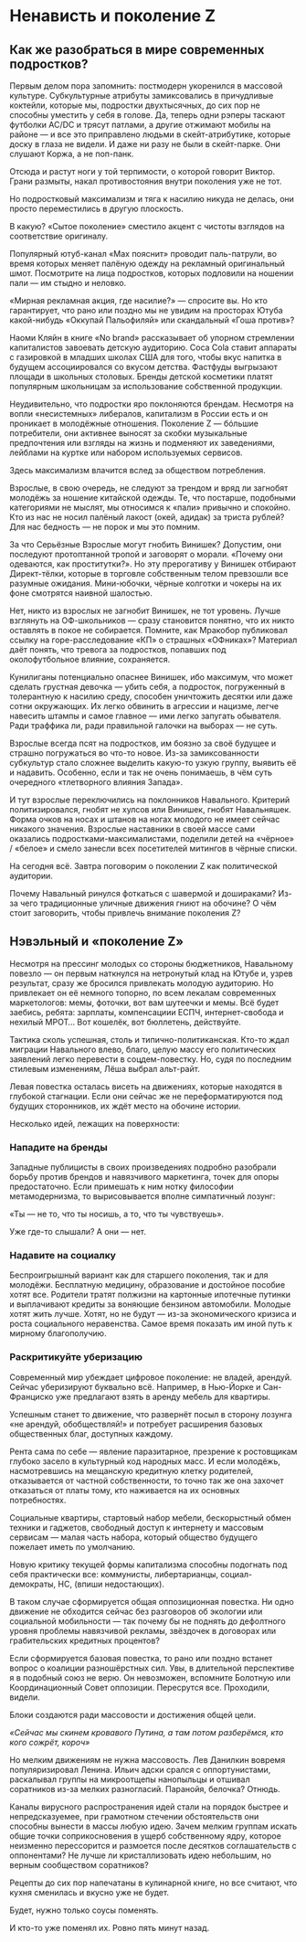 
# Ненависть и поколение Z

## Как же разобраться в мире современных подростков?

Первым делом пора запомнить: постмодерн укоренился в массовой культуре. Субкультурные атрибуты замиксовались в причудливые коктейли, которые мы, подростки двухтысячных, до сих пор не способны уместить у себя в голове. Да, теперь одни рэперы таскают футболки AC/DC и трясут патлами, а другие отжимают мобилы на районе — и все это приправлено людьми в скейт-атрибутике, которые доску в глаза не видели. И даже ни разу не были в скейт-парке. Они слушают Коржа, а не поп-панк. 

Отсюда и растут ноги у той терпимости, о которой говорит Виктор. Грани размыты, накал противостояния внутри поколения уже не тот.

Но подростковый максимализм и тяга к насилию никуда не делась, они просто переместились в другую плоскость.

В какую? «Сытое поколение» сместило акцент с чистоты взглядов на соответствие оригиналу. 

Популярный ютуб-канал «Max пояснит» проводит паль-патрули, во время которых меняет палёную одежду на рекламный оригинальный шмот. Посмотрите на лица подростков, которых подловили на ношении пали — им стыдно и неловко.

«Мирная рекламная акция, где насилие?» — спросите вы. Но кто гарантирует, что рано или поздно мы не увидим на просторах Ютуба какой-нибудь «Оккупай Пальофиляй» или скандальный «Гоша против»?

Наоми Кляйн в книге «No brand» рассказывает об упорном стремлении капиталистов завоевать детскую аудиторию. Coca Cola ставит аппараты с газировкой в младших школах США для того, чтобы вкус напитка в будущем ассоциировался со вкусом детства. Фастфуды выгрызают площади в школьных столовых. Бренды детской косметики платят популярным школьницам за использование собственной продукции.

Неудивительно, что подростки яро поклоняются брендам. Несмотря на вопли «несистемных» либералов, капитализм в России есть и он проникает в молодёжные отношения. Поколение Z — бóльшие потребители, они активнее выносят за скобки музыкальные предпочтения или взгляды на жизнь и подменяют их заведениями, лейблами на куртке или набором используемых сервисов. 

Здесь максимализм влачится вслед за обществом потребления.

Взрослые, в свою очередь, не следуют за трендом и вряд ли загнобят молодёжь за ношение китайской одежды. Те, что постарше, подобными категориями не мыслят, мы относимся к «пали» привычно и спокойно. Кто из нас не носил палёный лакост (окей, адидак) за триста рублей? Для нас бедность — не порок и мы это помним.

За что Серьёзные Взрослые могут гнобить Винишек? Допустим, они последуют протоптанной тропой и заговорят о морали. «Почему они одеваются, как проститутки?». Но эту прерогативу у Винишек отбирают Директ-тёлки, которые в торговле собственным телом превзошли все разумные ожидания. Мини-юбочки, чёрные колготки и чокеры на их фоне смотрятся наивной шалостью.

Нет, никто из взрослых не загнобит Винишек, не тот уровень. Лучше взглянуть на ОФ-школьников — сразу становится понятно, что их никто оставлять в покое не собирается. Помните, как Мракобор публиковал ссылку на горе-расследование «КП» о страшных «ОФниках»? Материал даёт понять, что тревога за подростков, попавших под околофутбольное влияние, сохраняется. 

Кунилиганы потенциально опаснее Винишек, ибо максимум, что может сделать грустная девочка — убить себя, а подросток, погруженный в толерантную к насилию среду, способен уничтожить десятки или даже сотни окружающих. Их легко обвинить в агрессии и нацизме, легче навесить штампы и самое главное — ими легко запугать обывателя. Ради траффика ли, ради правильной галочки на выборах — не суть.

Взрослые всегда псят на подростков, им боязно за своё будущее и страшно погружаться во что-то новое. Из-за замиксованности субкультур стало сложнее выделить какую-то узкую группу, выявить её и надавить. Особенно, если и так не очень понимаешь, в чём суть очередного «тлетворного влияния Запада».

И тут взрослые переключились на поклонников Навального. Критерий политизировался, гнобят не хулсов или Винишек, гнобят Навальняшек. Форма очков на носах и штанов на ногах молодого не имеет сейчас никакого значения. Взрослые наставники в своей массе сами оказались подростками-максималистами, поделили детей на «чёрное» / «белое» и смело занесли всех посетителей митингов в чёрные списки.

На сегодня всё. Завтра поговорим о поколении Z как политической аудитории. 

Почему Навальный ринулся фоткаться с шавермой и дошираками? Из-за чего традиционные уличные движения гниют на обочине? О чём стоит заговорить, чтобы привлечь внимание поколения Z?

## Нэвэльный и «поколение Z»

Несмотря на прессинг молодых со стороны бюджетников, Навальному повезло — он первым наткнулся на нетронутый клад на Ютубе и, узрев результат, сразу же бросился привлекать молодую аудиторию. Но привлекает он её немного топорно, по всем лекалам современных маркетологов: мемы, фоточки, вот вам шутеечки и мемы. Всё будет заебись, ребята: зарплаты, компенсациии ЕСПЧ, интернет-свобода и нехилый МРОТ… Вот кошелёк, вот бюллетень, действуйте.

Тактика сколь успешная, столь и типично-политиканская. Кто-то ждал миграции Навального влево, благо, целую массу его политических заявлений легко перевести в соцдем-повестку. Но, судя по последним стилевым изменениям, Лёша выбрал альт-райт. 

Левая повестка осталась висеть на движениях, которые находятся в глубокой стагнации. Если они сейчас же не переформатируются под будущих сторонников, их ждёт место на обочине истории.

Несколько идей, лежащих на поверхности:

### Нападите на бренды
Западные публицисты в своих произведениях подробно разобрали борьбу против брендов и навязчивого маркетинга, точек для опоры предостаточно. Если примешать к ним нотку философии метамодернизма, то вырисовывается вполне симпатичный лозунг: 

«Ты — не то, что ты носишь, а то, что ты чувствуешь». 

Уже где-то слышали? А они — нет.

### Надавите на социалку
Беспроигрышный вариант как для старшего поколения, так и для молодёжи. Бесплатную медицину, образование и достойное пособие хотят все. Родители тратят полжизни на картонные ипотечные путинки и выплачивают кредиты за воняющие бензином автомобили. Молодые хотят жить лучше. Хотят, но не будут — из-за экономического кризиса и роста социального неравенства. Самое время показать им иной путь к мирному благополучию.

### Раскритикуйте уберизацию
Современный мир убеждает цифровое поколение: не владей, арендуй. Сейчас уберизируют буквально всё. Например, в Нью-Йорке и Сан-Франциско уже предлагают взять в аренду мебель для квартиры.

Успешным станет то движение, что развернёт посыл в сторону лозунга «не арендуй, обобществляй!» и потребует расширения базовых общественных благ, доступных каждому. 

Рента сама по себе — явление паразитарное, презрение к ростовщикам глубоко засело в культурный код народных масс. И если молодёжь, насмотревшись на мещанскую кредитную клетку родителей, отказывается от частной собственности, то точно так же она захочет отказаться от платы тому, кто наживается на их основных потребностях. 

Социальные квартиры, стартовый набор мебели, бескорыстный обмен техники и гаджетов, свободный доступ к интернету и массовым сервисам — малая часть набора, который общество будущего пожелает иметь по умолчанию.

Новую критику текущей формы капитализма способны подогнать под себя практически все: коммунисты, либертарианцы, социал-демократы, НС, (впиши недостающих).

В таком случае сформируется общая оппозиционная повестка. Ни одно движение не обходится сейчас без разговоров об экологии или социальной мобильности — так почему бы не поднять до дефолтного уровня проблемы навязчивой рекламы, звёздочек в договорах или грабительских кредитных процентов?

Если сформируется базовая повестка, то рано или поздно встанет вопрос о коалиции разношёрстных сил. Увы, в длительной перспективе я в подобный союз не верю. Он невозможен, вспомните Болотную или Координационный Совет оппозиции. Пересрутся все. Проходили, видели.

Блоки создаются ради массовости и достижения общей цели. 

_«Сейчас мы скинем кровавого Путина, а там потом разберёмся, кто кого сожрёт, короч»_

Но мелким движениям не нужна массовость. Лев Данилкин вовремя популяризировал Ленина. Ильич адски срался с оппортунистами, раскалывал группы на микроотщепы нанопыльцы и отшивал соратников из-за мелких разногласий. Паранойя, белочка? Отнюдь.

Каналы вирусного распространения идей стали на порядок быстрее и непредсказуемее, при грамотном стечении обстоятельств они способны вынести в массы любую идею. Зачем мелким группам искать общие точки соприкосновения в ущерб собственному ядру, которое неизменно перессорится и размоется после десятков соглашательств с оппонентами? Не лучше ли кристаллизовать идею небольшим, но верным сообществом соратников?

Рецепты до сих пор напечатаны в кулинарной книге, но все считают, что кухня сменилась и вкусно уже не будет. 

Будет, нужно только соусы поменять.

И кто-то уже поменял их. Ровно пять минут назад.